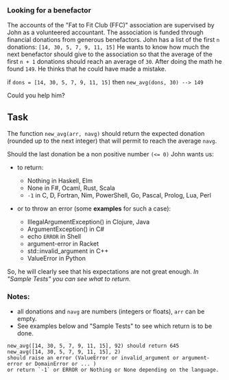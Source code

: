 ### Looking for a benefactor

<div class="markdown prose max-w-none mb-8" id="description"><p>The accounts of the "Fat to Fit Club (FFC)" association are supervised by John as a volunteered accountant.
The association is funded through financial donations from generous benefactors. John has a list of
the first <code>n</code> donations: <code>[14, 30, 5, 7, 9, 11, 15]</code>
He wants to know how much the next benefactor should give to the association so that the 
average of the first <code>n + 1</code> donations should reach an average of <code>30</code>.
After doing the math he found <code>149</code>. He thinks that he could have made a mistake.</p>
<p>if <code>dons = [14, 30, 5, 7, 9, 11, 15]</code> then <code>new_avg(dons, 30) --&gt; 149</code></p>
<p>Could you help him?</p>
<h2 id="task">Task</h2>
<p>The function <code>new_avg(arr, navg)</code> should return the expected donation
(rounded up to the next integer) that will permit to reach the average <code>navg</code>. </p>
<p>Should the last donation be a non positive number <code>(&lt;= 0)</code> John wants us: </p>
<ul>
<li><p>to return:</p>
<ul>
<li>Nothing in Haskell, Elm</li>
<li>None in F#, Ocaml, Rust, Scala</li>
<li><code>-1</code> in C, D, Fortran,  Nim, PowerShell, Go, Pascal, Prolog, Lua, Perl</li>
</ul>
</li>
<li><p>or to throw an error (some <strong>examples</strong> for such a case):</p>
<ul>
<li>IllegalArgumentException() in Clojure, Java</li>
<li>ArgumentException() in C#</li>
<li>echo <code>ERROR</code> in Shell</li>
<li>argument-error in Racket</li>
<li>std::invalid_argument in C++</li>
<li>ValueError in Python</li>
</ul>
</li>
</ul>
<p>So, he will clearly see that his expectations are not great enough. 
<em>In "Sample Tests" you can see what to return.</em></p>
<h3 id="notes">Notes:</h3>
<ul>
<li>all donations and <code>navg</code> are numbers (integers or floats), <code>arr</code> can be empty.</li>
<li>See examples below and "Sample Tests" to see which return is to be done.</li>
</ul>
<pre><code>new_avg([14, 30, 5, 7, 9, 11, 15], 92) should return 645
new_avg([14, 30, 5, 7, 9, 11, 15], 2) 
should raise an error (ValueError or invalid_argument or argument-error or DomainError or ... ) 
or return `-1` or ERROR or Nothing or None depending on the language.
</code></pre>
</div>